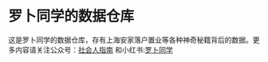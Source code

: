 # 罗卜同学的数据仓库

这是罗卜同学的数据仓库，存有上海安家落户置业等各种神奇秘籍背后的数据。更多内容请关注公众号：[社会人指南](https://mp.weixin.qq.com/s/I9BNqhp-siyBPVCvUdkPHw) 和小红书:[罗卜同学](http://www.xiaohongshu.com/user/profile/61a11a9f0000000021022bbd?xhsshare=WeixinSession&appuid=5e87d3d20000000001009a1e&apptime=1651539378)
